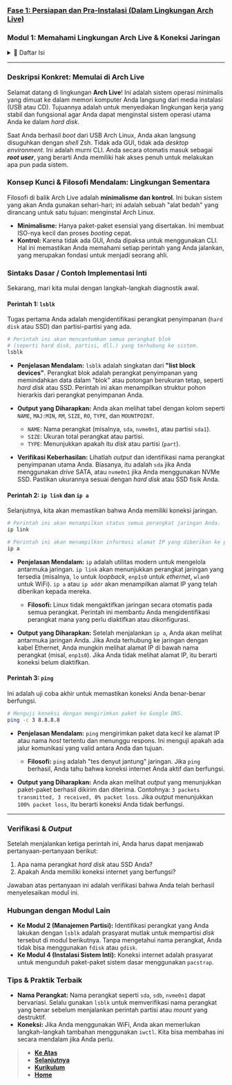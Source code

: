 ### **[Fase 1: Persiapan dan Pra-Instalasi (Dalam Lingkungan Arch Live)][0]**

### **Modul 1: Memahami Lingkungan Arch Live & Koneksi Jaringan**

<details>
  <summary>📃 Daftar Isi</summary>

-----

#### **Struktur Pembelajaran Internal**

  * Deskripsi Konkret: Memulai di Arch Live
  * Konsep Kunci & Filosofi Mendalam: Lingkungan Sementara
  * Sintaks Dasar / Contoh Implementasi Inti
      * **Perintah `lsblk`**
      * **Perintah `ip link`**
      * **Perintah `ping`**
  * Terminologi Esensial: `Arch Live`, `root user`, `shell`, `DHCP`.
  * Verifikasi & *Output*
  * Hubungan dengan Modul Lain
  * Tips & Praktik Terbaik

</details>

-----

### **Deskripsi Konkret: Memulai di Arch Live**

Selamat datang di lingkungan **Arch Live**\! Ini adalah sistem operasi minimalis yang dimuat ke dalam memori komputer Anda langsung dari media instalasi (USB atau CD). Tujuannya adalah untuk menyediakan lingkungan kerja yang stabil dan fungsional agar Anda dapat menginstal sistem operasi utama Anda ke dalam *hard disk*.

Saat Anda berhasil *boot* dari USB Arch Linux, Anda akan langsung disuguhkan dengan *shell* Zsh. Tidak ada GUI, tidak ada *desktop environment*. Ini adalah murni CLI. Anda secara otomatis masuk sebagai ***root user***, yang berarti Anda memiliki hak akses penuh untuk melakukan apa pun pada sistem.

### **Konsep Kunci & Filosofi Mendalam: Lingkungan Sementara**

Filosofi di balik Arch Live adalah **minimalisme dan kontrol**. Ini bukan sistem yang akan Anda gunakan sehari-hari; ini adalah sebuah "alat bedah" yang dirancang untuk satu tujuan: menginstal Arch Linux.

  * **Minimalisme:** Hanya paket-paket esensial yang disertakan. Ini membuat ISO-nya kecil dan proses *booting* cepat.
  * **Kontrol:** Karena tidak ada GUI, Anda dipaksa untuk menggunakan CLI. Hal ini memastikan Anda memahami setiap perintah yang Anda jalankan, yang merupakan fondasi untuk menjadi seorang ahli.

### **Sintaks Dasar / Contoh Implementasi Inti**

Sekarang, mari kita mulai dengan langkah-langkah diagnostik awal.

#### **Perintah 1: `lsblk`**

Tugas pertama Anda adalah mengidentifikasi perangkat penyimpanan (`hard disk` atau SSD) dan partisi-partisi yang ada.

```bash
# Perintah ini akan mencantumkan semua perangkat blok
# (seperti hard disk, partisi, dll.) yang terhubung ke sistem.
lsblk
```

  * **Penjelasan Mendalam:** `lsblk` adalah singkatan dari **"list block devices"**. Perangkat blok adalah perangkat penyimpanan yang memindahkan data dalam "blok" atau potongan berukuran tetap, seperti *hard disk* atau SSD. Perintah ini akan menampilkan struktur pohon hierarkis dari perangkat penyimpanan Anda.

  * **Output yang Diharapkan:** Anda akan melihat tabel dengan kolom seperti `NAME`, `MAJ:MIN`, `RM`, `SIZE`, `RO`, `TYPE`, dan `MOUNTPOINT`.

      * `NAME`: Nama perangkat (misalnya, `sda`, `nvme0n1`, atau partisi `sda1`).
      * `SIZE`: Ukuran total perangkat atau partisi.
      * `TYPE`: Menunjukkan apakah itu *disk* atau partisi (`part`).

  * **Verifikasi Keberhasilan:** Lihatlah *output* dan identifikasi nama perangkat penyimpanan utama Anda. Biasanya, itu adalah `sda` jika Anda menggunakan *drive* SATA, atau `nvme0n1` jika Anda menggunakan NVMe SSD. Pastikan ukurannya sesuai dengan *hard disk* atau SSD fisik Anda.

#### **Perintah 2: `ip link` dan `ip a`**

Selanjutnya, kita akan memastikan bahwa Anda memiliki koneksi jaringan.

```bash
# Perintah ini akan menampilkan status semua perangkat jaringan Anda.
ip link

# Perintah ini akan menampilkan informasi alamat IP yang diberikan ke perangkat jaringan.
ip a
```

  * **Penjelasan Mendalam:** `ip` adalah utilitas modern untuk mengelola antarmuka jaringan. `ip link` akan menunjukkan perangkat jaringan yang tersedia (misalnya, `lo` untuk *loopback*, `enp1s0` untuk *ethernet*, `wlan0` untuk WiFi). `ip a` atau `ip addr` akan menampilkan alamat IP yang telah diberikan kepada mereka.

      * **Filosofi:** Linux tidak mengaktifkan jaringan secara otomatis pada semua perangkat. Perintah ini membantu Anda mengidentifikasi perangkat mana yang perlu diaktifkan atau dikonfigurasi.

  * **Output yang Diharapkan:** Setelah menjalankan `ip a`, Anda akan melihat antarmuka jaringan Anda. Jika Anda terhubung ke jaringan dengan kabel Ethernet, Anda mungkin melihat alamat IP di bawah nama perangkat (misal, `enp1s0`). Jika Anda tidak melihat alamat IP, itu berarti koneksi belum diaktifkan.

#### **Perintah 3: `ping`**

Ini adalah uji coba akhir untuk memastikan koneksi Anda benar-benar berfungsi.

```bash
# Menguji koneksi dengan mengirimkan paket ke Google DNS.
ping -c 3 8.8.8.8
```

  * **Penjelasan Mendalam:** `ping` mengirimkan paket data kecil ke alamat IP atau nama *host* tertentu dan menunggu respons. Ini menguji apakah ada jalur komunikasi yang valid antara Anda dan tujuan.

      * **Filosofi:** `ping` adalah "tes denyut jantung" jaringan. Jika `ping` berhasil, Anda tahu bahwa koneksi internet Anda aktif dan berfungsi.

  * **Output yang Diharapkan:** Anda akan melihat *output* yang menunjukkan paket-paket berhasil dikirim dan diterima. Contohnya: `3 packets transmitted, 3 received, 0% packet loss`. Jika *output* menunjukkan `100% packet loss`, itu berarti koneksi Anda tidak berfungsi.

-----

### **Verifikasi & *Output***

Setelah menjalankan ketiga perintah ini, Anda harus dapat menjawab pertanyaan-pertanyaan berikut:

1.  Apa nama perangkat *hard disk* atau SSD Anda?
2.  Apakah Anda memiliki koneksi internet yang berfungsi?

Jawaban atas pertanyaan ini adalah verifikasi bahwa Anda telah berhasil menyelesaikan modul ini.

### **Hubungan dengan Modul Lain**

  * **Ke Modul 2 (Manajemen Partisi):** Identifikasi perangkat yang Anda lakukan dengan `lsblk` adalah prasyarat mutlak untuk mempartisi *disk* tersebut di modul berikutnya. Tanpa mengetahui nama perangkat, Anda tidak bisa menggunakan `fdisk` atau `gdisk`.
  * **Ke Modul 4 (Instalasi Sistem Inti):** Koneksi internet adalah prasyarat untuk mengunduh paket-paket sistem dasar menggunakan `pacstrap`.

### **Tips & Praktik Terbaik**

  * **Nama Perangkat:** Nama perangkat seperti `sda`, `sdb`, `nvme0n1` dapat bervariasi. Selalu gunakan `lsblk` untuk memverifikasi nama perangkat yang benar sebelum menjalankan perintah partisi atau *mount* yang destruktif.
  * **Koneksi:** Jika Anda menggunakan WiFi, Anda akan memerlukan langkah-langkah tambahan menggunakan `iwctl`. Kita bisa membahas ini secara mendalam jika Anda perlu.

> - **[Ke Atas](#)**
> - **[Selanjutnya][selanjutnya]**
> - **[Kurikulum][kurikulum]**
> - **[Home][domain]**

[domain]: ../../../../README.md
[kurikulum]: ../../README.md
[selanjutnya]: ../bagian-2/README.md

<!----------------------------------------------------->

[0]: ../README.md
[1]: ../
[2]: ../
[3]: ../
[4]: ../
[5]: ../
[6]: ../
[7]: ../
[8]: ../
[9]: ../
[10]: ../
[11]: ../
[12]: ../
[13]: ../
[14]: ../
[15]: ../
[16]: ../
[17]: ../
[18]: ../
